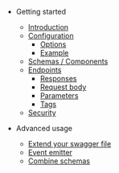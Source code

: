 - Getting started

  - [Introduction](README.md)
  - [Configuration](configuration.md?id=configuration)
    - [Options](configuration.md?id=configuration)
    - [Example](configuration.md?id=full-example)
  - [Schemas / Components](components.md)
  - [Endpoints](responses.md)
    - [Responses](responses.md)
    - [Request body](requestBody.md)
    - [Parameters](parameters.md)
    - [Tags](tags.md)
  - [Security](security.md)

- Advanced usage

  - [Extend your swagger file](merge.md)
  - [Event emitter](eventEmitter.md)
  - [Combine schemas](combineSchemas.md)